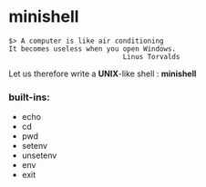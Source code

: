 # minishell

	$> A computer is like air conditioning
	It becomes useless when you open Windows.
								Linus Torvalds

Let us therefore write a <b>UNIX</b>-like shell : <b>minishell</b>

### built-ins:
- echo
- cd
- pwd
- setenv
- unsetenv
- env
- exit
